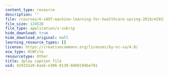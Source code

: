```yaml
---
content_type: resource
description: ''
file: /courses/6-s897-machine-learning-for-healthcare-spring-2019/429332a9baa5e30601398460194be781_shuV1tJbTU.srt
file_size: 124528
file_type: application/x-subrip
hide_download: true
hide_download_original: null
learning_resource_types: []
license: https://creativecommons.org/licenses/by-nc-sa/4.0/
ocw_type: OCWFile
resourcetype: Other
title: 3play caption file
uid: 429332a9-baa5-e306-0139-8460194be781
---
```

